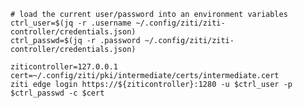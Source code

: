     # load the current user/password into an environment variables
    ctrl_user=$(jq -r .username ~/.config/ziti/ziti-controller/credentials.json)
    ctrl_passwd=$(jq -r .password ~/.config/ziti/ziti-controller/credentials.json)

    ziticontroller=127.0.0.1
    cert=~/.config/ziti/pki/intermediate/certs/intermediate.cert
    ziti edge login https://${ziticontroller}:1280 -u $ctrl_user -p $ctrl_passwd -c $cert